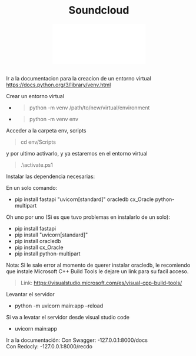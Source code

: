 <div align="center">
  <h1 align="center">Soundcloud</a></h1>
</div>

<div align="center">
  <img align="center" src="backend\static\imagenes\soundcloud-icon-2048x888-k4c33ssc.png" alt="soundcloud" width="50%">
</div>
<br>

Ir a la documentacion para la creacion de un entorno virtual
https://docs.python.org/3/library/venv.html

Crear un entorno virtual
  - >python -m venv /path/to/new/virtual/environment
  - >python -m venv env

Acceder a la carpeta env, scripts 
  >cd env/Scripts

y por ultimo activarlo, y ya estaremos en el entorno virtual
  >.\activate.ps1

Instalar las dependencia necesarias:

En un solo comando: 
- pip install fastapi "uvicorn[standard]" oracledb cx_Oracle python-multipart
  
Oh uno por uno (Si es que tuvo problemas en instalarlo de un solo):
  - pip install fastapi
  - pip install "uvicorn[standard]"
  - pip install oracledb
  - pip install cx_Oracle
  - pip install python-multipart

  
  Nota: Si le sale error al momento de querer instalar oracledb, le recomiendo que instale Microsoft C++ Build Tools le dejare un link para su facil acceso. 
   >Link: https://visualstudio.microsoft.com/es/visual-cpp-build-tools/

Levantar el servidor
  - python -m uvicorn main:app –reload
  
Si va a levatar el servidor desde visual studio code
  - uvicorn main:app

Ir a la documentación: 
  Con Swagger: -127.0.0.1:8000/docs  
  Con Redocly: -127.0.0.1:8000/recdo

